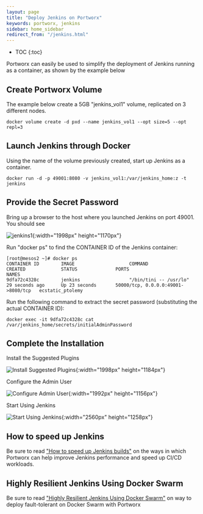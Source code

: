 ```yaml
---
layout: page
title: "Deploy Jenkins on Portworx"
keywords: portworx, jenkins
sidebar: home_sidebar
redirect_from: "/jenkins.html"
---
```


* TOC
{:toc}

Portworx can easily be used to simplify the deployment of Jenkins running as a container, as shown by the example below

## Create Portworx Volume
The example below create a 5GB "jenkins_vol1" volume, replicated on 3 different nodes.

```
docker volume create -d pxd --name jenkins_vol1 --opt size=5 --opt repl=3
```

## Launch Jenkins through Docker
Using the name of the volume previously created, start up Jenkins as a container.

```
docker run -d -p 49001:8080 -v jenkins_vol1:/var/jenkins_home:z -t jenkins
```

## Provide the Secret Password
Bring up a browser to the host where you launched Jenkins on port 49001.
You should see 

![jenkins1](/images/jenkins1.png){:width="1998px" height="1170px"}

Run "docker ps" to find the CONTAINER ID of the Jenkins container:

```
[root@mesos2 ~]# docker ps
CONTAINER ID        IMAGE                    COMMAND                  CREATED             STATUS              PORTS                                NAMES
9dfa72c4328c        jenkins                  "/bin/tini -- /usr/lo"   29 seconds ago      Up 23 seconds       50000/tcp, 0.0.0.0:49001->8080/tcp   ecstatic_ptolemy
```

Run the following command to extract the secret password (substituting the actual CONTAINER ID):

```
docker exec -it 9dfa72c4328c cat /var/jenkins_home/secrets/initialAdminPassword
```

## Complete the Installation

Install the Suggested Plugins

![Install Suggested Plugins](/images/jenkins2.png){:width="1998px" height="1184px"}

Configure the Admin User

![Configure Admin User](/images/jenkins3.png){:width="1992px" height="1156px"}

Start Using Jenkins

![Start Using Jenkins](/images/jenkins4.png){:width="2560px" height="1258px"}

## How to speed up Jenkins

Be sure to read ["How to speed up Jenkins builds"](https://portworx.com/speed-up-jenkins-builds/) on the ways in which Portworx can help improve Jenkins performance and speed up CI/CD workloads.  

## Highly Resilient Jenkins Using Docker Swarm

Be sure to read ["Highly Resilient Jenkins Using Docker Swarm"](https://portworx.com/jenkins-docker-swarm/) on way to deploy fault-tolerant on Docker Swarm with Portworx
